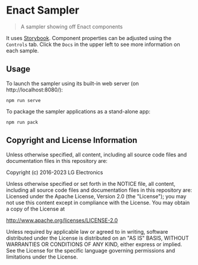 # Enact Sampler

> A sampler showing off Enact components

It uses [Storybook](https://storybook.js.org/). Component properties can be adjusted using the
`Controls` tab. Click the `Docs` in the upper left to see more information on each sample.

## Usage

To launch the sampler using its built-in web server (on http://localhost:8080/):
```
npm run serve
```

To package the sampler applications as a stand-alone app:
```
npm run pack
```

## Copyright and License Information

Unless otherwise specified, all content, including all source code files and documentation files in this repository are:

Copyright (c) 2016-2023 LG Electronics

Unless otherwise specified or set forth in the NOTICE file, all content, including all source code files and documentation files in this repository are: Licensed under the Apache License, Version 2.0 (the "License"); you may not use this content except in compliance with the License. You may obtain a copy of the License at

http://www.apache.org/licenses/LICENSE-2.0

Unless required by applicable law or agreed to in writing, software distributed under the License is distributed on an "AS IS" BASIS, WITHOUT WARRANTIES OR CONDITIONS OF ANY KIND, either express or implied. See the License for the specific language governing permissions and limitations under the License.
